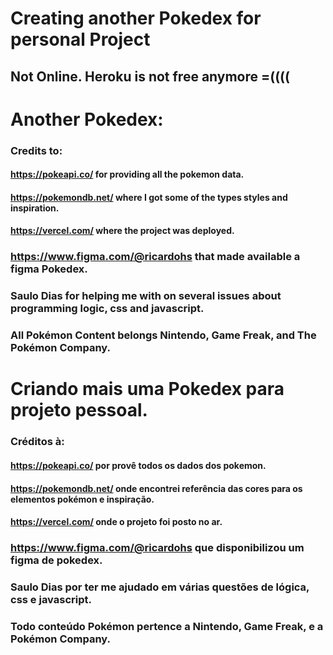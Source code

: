 # Creating another Pokedex for personal Project

## Not Online. Heroku is not free anymore =((((

# Another Pokedex:

### Credits to:
#### https://pokeapi.co/ for providing all the pokemon data.
#### https://pokemondb.net/ where I got some of the types styles and inspiration.
#### https://vercel.com/ where the project was deployed.
### https://www.figma.com/@ricardohs that made available a figma Pokedex.
### Saulo Dias for helping me with on several issues about programming logic, css and javascript.
### All Pokémon Content belongs Nintendo, Game Freak, and The Pokémon Company.

# Criando mais uma Pokedex para projeto pessoal.

### Créditos à:
#### https://pokeapi.co/ por provê todos os dados dos pokemon.
#### https://pokemondb.net/ onde encontrei referência das cores para os elementos pokémon e inspiração.
#### https://vercel.com/ onde o projeto foi posto no ar.
### https://www.figma.com/@ricardohs que disponibilizou um figma de pokedex.
### Saulo Dias por ter me ajudado em várias questões de lógica, css e javascript.
### Todo conteúdo Pokémon pertence a Nintendo, Game Freak, e a Pokémon Company.


